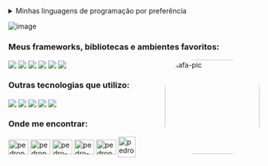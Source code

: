 <details>
<summary>Minhas linguagens de programação por preferência</summary>
<ul>
	<li>(<b>S</b>) Java e Kotlin</li>
	<li>(<b>A</b>) Python e Typescript</li>
	<li>(<b>B</b>) Javascript</li>
	<li>(<b>C</b>) PHP e C</li>
	<li>(<b>D</b>) C++</li>

</ul>  
</details>

![image](https://user-images.githubusercontent.com/78219497/199262575-ffab36be-9427-4598-9a1b-5a1515791c03.png)

<h3 align="left">Meus frameworks, bibliotecas e ambientes favoritos:</h3>
<div style="display: inline_block">
	<img align="center" src="https://img.shields.io/badge/Spring-6DB33F?style=for-the-badge&logo=spring&logoColor=white">
	<img align="center" src="https://img.shields.io/badge/Django-092E20?style=for-the-badge&logo=django&logoColor=white">
	<img align="center" src="https://img.shields.io/badge/Node.js-43853D?style=for-the-badge&logo=node.js&logoColor=white">
	<img align="center" src="https://img.shields.io/badge/Vue.js-35495E?style=for-the-badge&logo=vue.js&logoColor=4FC08D">
	<img align="center" src="https://img.shields.io/badge/Bootstrap-563D7C?style=for-the-badge&logo=bootstrap&logoColor=white">
	<img align="center" src="https://img.shields.io/badge/React-20232A?style=for-the-badge&logo=react&logoColor=61DAFB">
	<img align="right" alt="Rafa-pic" height="190" style="border-radius:60px;" src="https://user-images.githubusercontent.com/78219497/199267833-a957e802-21e8-4060-ace4-75a925083087.gif?width=676&height=676">
</div>
<h3 align="left">Outras tecnologias que utilizo:</h3>
<div style="display: inline_block">
	<img align="center" src="https://img.shields.io/badge/HTML5-E34F26?style=for-the-badge&logo=html5&logoColor=white">
	<img align="center" src="https://img.shields.io/badge/CSS3-1572B6?style=for-the-badge&logo=css3&logoColor=white">
	<img align="center" src="https://img.shields.io/badge/MySQL-00000F?style=for-the-badge&logo=mysql&logoColor=white">
	<img align="center" src="https://img.shields.io/badge/PostgreSQL-316192?style=for-the-badge&logo=postgresql&logoColor=white">
	<img align="center" src="https://img.shields.io/badge/MongoDB-4EA94B?style=for-the-badge&logo=mongodb&logoColor=white">
</div>
<h3 align="left">Onde me encontrar:</h3>
<p align="left">
	<a href="https://codepen.io/pedropsortiz" target="blank"><img align="center" src="https://raw.githubusercontent.com/rahuldkjain/github-profile-readme-generator/master/src/images/icons/Social/codepen.svg" alt="pedropsortiz" height="30" width="40" /></a>
	<a href="https://twitter.com/pedropsortiz" target="blank"><img align="center" src="https://raw.githubusercontent.com/rahuldkjain/github-profile-readme-generator/master/src/images/icons/Social/twitter.svg" alt="pedropsortiz" height="30" width="40" /></a>
	<a href="https://linkedin.com/in/pedro-ortiz-483797205" target="blank"><img align="center" src="https://raw.githubusercontent.com/rahuldkjain/github-profile-readme-generator/master/src/images/icons/Social/linked-in-alt.svg" alt="pedro-ortiz-483797205" height="30" width="40" /></a>
	<a href="https://stackoverflow.com/users/pedro-ortiz" target="blank"><img align="center" src="https://raw.githubusercontent.com/rahuldkjain/github-profile-readme-generator/master/src/images/icons/Social/stack-overflow.svg" alt="pedro-ortiz" height="30" width="40" /></a>
	<a href="https://instagram.com/pedrops.ortiz" target="blank"><img align="center" src="https://raw.githubusercontent.com/rahuldkjain/github-profile-readme-generator/master/src/images/icons/Social/instagram.svg" alt="pedrops.ortiz" height="30" width="40" /></a>
	<img align="center" src="https://cdn-icons-png.flaticon.com/512/2875/2875435.png" title="pedrops.ortiz@gmail.com" height="42" width="35" />
</p>
